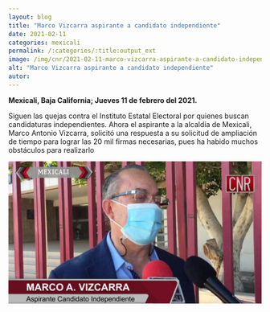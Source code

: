 ```yaml
---
layout: blog
title: "Marco Vizcarra aspirante a candidato independiente"
date: 2021-02-11
categories: mexicali
permalink: /:categories/:title:output_ext
image: /img/cnr/2021-02-11-marco-vizcarra-aspirante-a-candidato-independiente.jpg
alt: "Marco Vizcarra aspirante a candidato independiente"
autor:
---
```


**Mexicali, Baja California; Jueves 11 de febrero del 2021.** 

Siguen las quejas contra el Instituto Estatal Electoral por quienes buscan candidaturas independientes. Ahora el aspirante a la alcaldía de Mexicali, Marco Antonio Vizcarra, solicitó una respuesta a su solicitud de ampliación de tiempo para lograr las 20 mil firmas necesarias, pues ha habido muchos obstáculos para realizarlo

<div id="carouselExampleSlidesOnly" class="carousel slide" data-ride="carousel">
  <div class="carousel-inner">
    <div class="carousel-item active">
       <img class="d-block w-100" src="/img/cnr/2021-02-11-marco-vizcarra-aspirante-a-candidato-independiente.jpg" loading="lazy"  alt="Marco Vizcarra aspirante a candidato independiente">
    </div>
  </div>
</div>